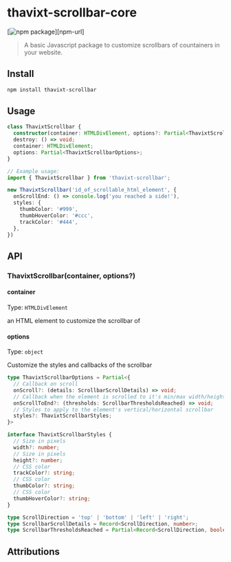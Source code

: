 # thavixt-scrollbar-core

[![npm package][npm-img]][npm-url]

> A basic Javascript package to customize scrollbars of countainers in your website.

## Install

```bash
npm install thavixt-scrollbar
```

## Usage

```ts
class ThavixtScrollbar {
  constructor(container: HTMLDivElement, options?: Partial<ThavixtScrollbarOptions>);
  destroy: () => void;
  container: HTMLDivElement;
  options: Partial<ThavixtScrollbarOptions>;
}

// Example usage:
import { ThavixtScrollbar } from 'thavixt-scrollbar';

new ThavixtScrollbar('id_of_scrollable_html_element', {
  onScrollEnd: () => console.log('you reached a side!'),
  styles: {
    thumbColor: '#999',
    thumbHoverColor: '#ccc',
    trackColor: '#444',
  },
})
```

## API

### ThavixtScrollbar(container, options?)

#### container

Type: `HTMLDivElement`

an HTML element to customize the scrollbar of

#### options

Type: `object`

Customize the styles and callbacks of the scrollbar

```ts
type ThavixtScrollbarOptions = Partial<{
  // Callback on scroll
  onScroll?: (details: ScrollbarScrollDetails) => void;
  // Callback when the element is scrolled to it's min/max width/height
  onScrollToEnd?: (thresholds: ScrollbarThresholdsReached) => void;
  // Styles to apply to the element's vertical/horizontal scrollbar
  styles?: ThavixtScrollbarStyles;
}>

interface ThavixtScrollbarStyles {
  // Size in pixels
  width?: number;
  // Size in pixels
  height?: number;
  // CSS color
  trackColor?: string;
  // CSS color
  thumbColor?: string;
  // CSS color
  thumbHoverColor?: string;
}

type ScrollDirection = 'top' | 'bottom' | 'left' | 'right';
type ScrollbarScrollDetails = Record<ScrollDirection, number>;
type ScrollbarThresholdsReached = Partial<Record<ScrollDirection, boolean>>;
```

## Attributions

[npm-img]:https://img.shields.io/npm/v/thavixt-scrollbar-core